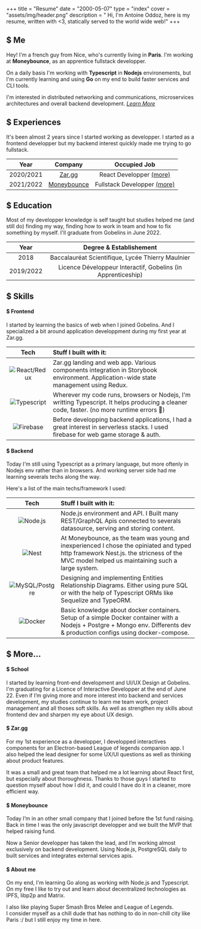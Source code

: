 +++
title = "Resume"
date = "2000-05-07"
type = "index"
cover = "assets/img/header.png"
description = " Hi, I'm Antoine Oddoz, here is my resume, written with <3, statically served to the world wide web!"
+++

## $ Me

Hey! I'm a french guy from Nice, who's currently living in **Paris**. I'm working at **Moneybounce**, as an apprentice fullstack developper.

On a daily basis I'm working with **Typescript** in **Nodejs** environements, but I'm currently learning and using **Go** on my end to build faster services and CLI tools. 

I'm interested in distributed networking and communications, microservices architectures and overall backend development. [*Learn More*](#-more)

## $ Experiences

It's been almost 2 years since I started working as developper. I started as a frontend developper but my backend interest quickly made me trying to go fullstack.

| Year        | Company                               | Occupied Job                                |
| :----:      |    :----:                             |               :----:                        |
| 2020/2021   | [Zar.gg](https://zar.gg)              | React Developper [(more)](#-zargg)          |
| 2021/2022   | [Moneybounce](https://moneybounce.fr) | Fullstack Developper [(more)](#-moneybounce)|

## $ Education

Most of my developper knowledge is self taught but studies helped me (and still do) finding my way, finding how to work in team and how to fix something by myself.
I'll graduate from Gobelins in June 2022.

| Year        | Degree & Establishement                                     |                            
| :----:      |    :----:                                                   |
| 2018        | Baccalauréat Scientifique, Lycée Thierry Maulnier           |
| 2019/2022   | Licence Développeur Interactif, Gobelins (in Apprenticeship)|

## $ Skills

#### $ Frontend

I started by learning the basics of web when I joined Gobelins. And I specialized a bit around application developpment during my first year at Zar.gg.

| Tech                                       | Stuff I built with it:                                                                                                                       |
| :----:                                     |    :---                                                                                                                                      |
| ![React/Redux](/assets/logo/reactredux.png)| Zar.gg landing and web app. Various components integration in Storybook environment. Application-wide state management using Redux.          |
| ![Typescript](/assets/logo/ts.png)         | Wherever my code runs, browsers or Nodejs, I'm writting Typescript. It helps producing a cleaner code, faster. (no more runtime errors 🤤)   |
| ![Firebase](/assets/logo/firebase.png)     | Before developping backend applications, I had a great interest in serverless stacks. I used firebase for web game storage & auth.           |

#### $ Backend

Today I'm still using Typescript as a primary language, but more oftenly in Nodejs env rather than in browsers. And working server side had me learning severals techs along the way.

Here's a list of the main techs/framework I used:

| Tech                                       | Stuff I built with it:                                                                                                                           |
| :----:                                     |    :---                                                                                                                                          |
| ![Node.js](/assets/logo/node.png)          | Node.js environment and API. I Built many REST/GraphQL Apis connected to severals datasource, serving and storing content.                       |
| ![Nest](/assets/logo/nest.svg)| At Moneybounce, as the team was young and inexperienced I chose the opiniated and typed http framework Nest.js. the stricness of the MVC model helped us maintaining such a large system.|
| ![MySQL/Postgre](/assets/logo/postgre.svg) | Designing and implementing Entities Relationship Diagrams. Either using pure SQL or with the help of Typescript ORMs like Sequelize and TypeORM. |
| ![Docker](/assets/logo/docker.svg)         | Basic knowledge about docker containers. Setup of a simple Docker container with a Nodejs + Postgre + Mongo env. Differents dev & production configs using docker-compose.|

## $ More...

#### $ School 

I started by learning front-end development and UI/UX Design at Gobelins. I'm graduating for a Licence of Interactive Developper at the end of June 22.
Even if I’m giving more and more interest into backend and services development, my studies continue to learn me team work, project management and all thoses soft skills. As well as strengthen my skills about frontend dev and sharpen my eye about UX design.

#### $ Zar.gg

For my 1st experience as a developper, I developped interactives components for an Electron-based League of legends companion app. I also helped the lead designer for some UX/UI questions as well as thinking about product features.

It was a small and great team that helped me a lot learning about React first, but especially about thoroughness. Thanks to those guys I started to question myself about how I did it, and could I have do it in a cleaner, more efficient way.

#### $ Moneybounce

Today I’m in an other small company that I joined before the 1st fund raising. Back in time I was the only javascript developper and we built the MVP that helped raising fund.

Now a Senior developper has taken the lead, and I’m working almost exclusively on backend development. Using Node.js, PostgreSQL daily to built services and integrates external services apis.

#### $ About me

On my end, I'm learning Go along as working with Node.js and Typescript. On my free I like to try out and learn about decentralized technologies as IPFS, libp2p and Matrix.

I also like playing Super Smash Bros Melee and League of Legends.  
I consider myself as a chill dude that has nothing to do in non-chill city like Paris :/ but I still enjoy my time in here.
